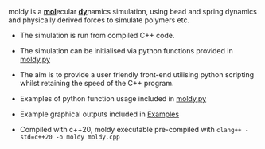 moldy is a <ins>**mol**</ins>ecular <ins>**dy**</ins>namics simulation, using bead and spring dynamics and physically derived forces to simulate polymers etc.

- The simulation is run from compiled C++ code.

- The simulation can be initialised via python functions provided in [moldy.py](moldy.py)

- The aim is to provide a user friendly front-end utilising python scripting whilst retaining the speed of the C++ program.

- Examples of python function usage included in [moldy.py](moldy.py)

- Example graphical outputs included in [Examples](examples)

- Compiled with c++20, moldy executable pre-compiled with `clang++ -std=c++20 -o moldy moldy.cpp`

